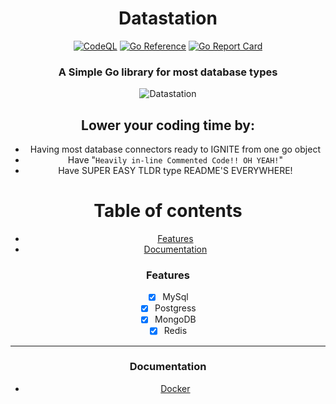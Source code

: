 <div align="center">

# Datastation

[![CodeQL](https://github.com/Byte-Cats/datastation/actions/workflows/codeql.yml/badge.svg)](https://github.com/Byte-Cats/datastation/actions/workflows/codeql.yml)
[![Go Reference](https://pkg.go.dev/badge/github.com/byte-cats/datastation#section-readme.svg)](https://pkg.go.dev/github.com/byte-cats/datastation#section-readme)
[![Go Report Card](https://goreportcard.com/badge/github.com/byte-cats/datastation)](https://goreportcard.com/report/github.com/byte-cats/datastation)


### A Simple Go library for most database types
![Datastation](https://i.pinimg.com/originals/38/12/4a/38124a95a3df1290fdc3f7939212ebe3.jpg)

## Lower your coding time by:
- Having most database connectors ready to IGNITE from one go object
- Have "`Heavily in-line Commented Code!! OH YEAH!`"
- Have SUPER EASY TLDR type README'S EVERYWHERE!



Table of contents
=================

<!--ts-->
   * [Features](#features)
   * [Documentation](#documentation)

<!--te-->



### Features

- [x] MySql
- [x] Postgress
- [x] MongoDB
- [x] Redis

<hr>

### Documentation

   * [Docker](docs/docker.md)

<div/>
